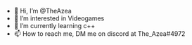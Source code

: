 - 👋 Hi, I’m @TheAzea
- 👀 I’m interested in Videogames
- 🌱 I’m currently learning c++
- 📫 How to reach me, DM me on discord at The_Azea#4972
